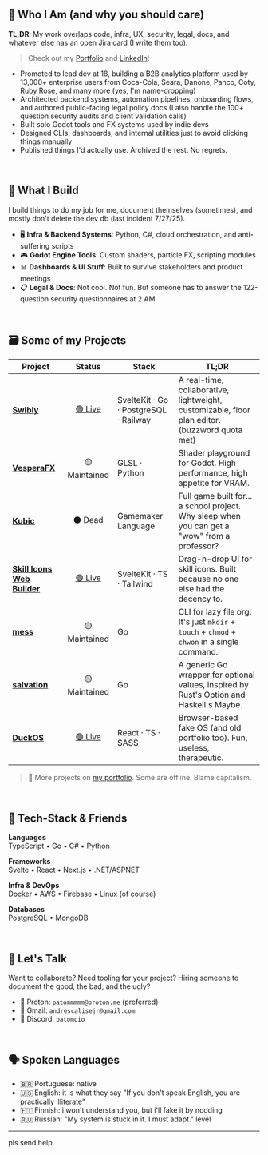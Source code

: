 ## 🦆 Who I Am (and why you should care)

**TL;DR**: My work overlaps code, infra, UX, security, legal, docs, and whatever else has an open Jira card (I write them too).

> Check out my [Portfolio](https://www.devkcud.com) and [LinkedIn](https://www.linkedin.com/in/andre-albanese-junior)!

- Promoted to lead dev at 18, building a B2B analytics platform used by 13,000+ enterprise users from Coca-Cola, Seara, Danone, Panco, Coty, Ruby Rose, and many more (yes, I'm name-dropping)
- Architected backend systems, automation pipelines, onboarding flows, and authored public-facing legal policy docs (I also handle the 100+ question security audits and client validation calls)
- Built solo Godot tools and FX systems used by indie devs
- Designed CLIs, dashboards, and internal utilities just to avoid clicking things manually
- Published things I'd actually use. Archived the rest. No regrets.

<br>

## 🧪 What I Build

I build things to do my job for me, document themselves (sometimes), and mostly don't delete the dev db (last incident 7/27/25).

- 🖥️ **Infra & Backend Systems**: Python, C#, cloud orchestration, and anti-suffering scripts
- 🎮 **Godot Engine Tools**: Custom shaders, particle FX, scripting modules
- 📊 **Dashboards & UI Stuff**: Built to survive stakeholders and product meetings
- 📋 **Legal & Docs**: Not cool. Not fun. But someone has to answer the 122-question security questionnaires at 2 AM

<br>

## 🗃️ Some of my Projects

| Project                                                                   |                   Status                    | Stack                                 | TL;DR                                                                                          |
| ------------------------------------------------------------------------- | :-----------------------------------------: | ------------------------------------- | ---------------------------------------------------------------------------------------------- |
| [**Swibly**](https://github.com/swibly)                                   | [🟢 Live](https://arkhon.og.opensolace.com) | SvelteKit · Go · PostgreSQL · Railway | A real-time, collaborative, lightweight, customizable, floor plan editor. (buzzword quota met) |
| [**VesperaFX**](https://github.com/devkcud/VesperaFX)                     |                🟡 Maintained                | GLSL · Python                         | Shader playground for Godot. High performance, high appetite for VRAM.                         |
| [**Kubic**](https://github.com/Kubic)                                     |                   ⚫ Dead                   | Gamemaker Language                    | Full game built for... a school project. Why sleep when you can get a "wow" from a professor?  |
| [**Skill Icons Web Builder**](https://github.com/devkcud/skill-icons-web) |  [🟢 Live](https://skillicons.devkcud.com)  | SvelteKit · TS · Tailwind             | Drag-n-drop UI for skill icons. Built because no one else had the decency to.                  |
| [**mess**](https://github.com/devkcud/mess)                               |                🟡 Maintained                | Go                                    | CLI for lazy file org. It's just `mkdir` + `touch` + `chmod` + `chwon` in a single command.    |
| [**salvation**](https://github.com/devkcud/salvation)                     |                🟡 Maintained                | Go                                    | A generic Go wrapper for optional values, inspired by Rust's Option and Haskell's Maybe.       |
| [**DuckOS**](https://github.com/devkcud/duckos)                           |    [🟢 Live](https://duckos.devkcud.com)    | React · TS · SASS                     | Browser-based fake OS (and old portfolio too). Fun, useless, therapeutic.                      |

> 🧪 More projects on [my portfolio](https://www.devkcud.com). Some are offline. Blame capitalism.

<br>

## 🧰 Tech-Stack & Friends

**Languages**  
TypeScript • Go • C# • Python

**Frameworks**  
Svelte • React • Next.js • .NET/ASPNET

**Infra & DevOps**  
Docker • AWS • Firebase • Linux (of course)

**Databases**  
PostgreSQL • MongoDB

<br>

## 🤝 Let's Talk

Want to collaborate? Need tooling for your project? Hiring someone to document the good, the bad, and the ugly?

- 📧 Proton: `patommmmm@proton.me` (preferred)
- 📨 Gmail: `andrescalisejr@gmail.com`
- 💬 Discord: `patomcio`

<br>

## 🗣️ Spoken Languages

- 🇧🇷 Portuguese: native
- 🇺🇸 English: it is what they say "If you don't speak English, you are practically illiterate"
- 🇫🇮 Finnish: i won't understand you, but i'll fake it by nodding
- 🇷🇺 Russian: "My system is stuck in it. I must adapt." level

---

pls send help
